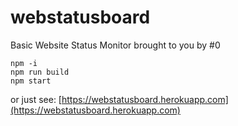 # webstatusboard
Basic Website Status Monitor brought to you by #0

```
npm -i
npm run build
npm start
```

or just see: [https://webstatusboard.herokuapp.com](https://webstatusboard.herokuapp.com)
